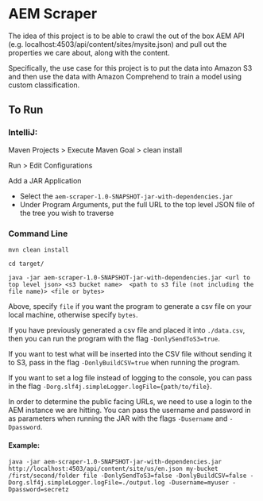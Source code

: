 # AEM Scraper
The idea of this project is to be able to crawl the out of the box AEM API 
(e.g. localhost:4503/api/content/sites/mysite.json) and pull out the properties we care about, along with the content.

Specifically, the use case for this project is to put the data into Amazon S3 and then use the data with
Amazon Comprehend to train a model using custom classification.
## To Run

### IntelliJ:
Maven Projects > Execute Maven Goal > clean install

Run > Edit Configurations

Add a JAR Application
  * Select the `aem-scraper-1.0-SNAPSHOT-jar-with-dependencies.jar`
  * Under Program Arguments, put the full URL to the top level JSON file of the tree you wish to traverse
  
### Command Line
`mvn clean install`

`cd target/`

`java -jar aem-scraper-1.0-SNAPSHOT-jar-with-dependencies.jar <url to top level json> <s3 bucket name> 
<path to s3 file (not including the file name)> <file or bytes>`

Above, specify `file` if you want the program to generate a csv file on your local machine, otherwise specify `bytes`.

If you have previously generated a csv file and placed it into `./data.csv`, then you can run the program with the 
flag `-DonlySendToS3=true`.

If you want to test what will be inserted into the CSV file without sending it to S3, pass in the flag
`-DonlyBuildCSV=true` when running the program.

If you want to set a log file instead of logging to the console, you can pass in the flag
`-Dorg.slf4j.simpleLogger.logFile={path/to/file}`.

In order to determine the public facing URLs, we need to use a login to the AEM instance we are hitting.
You can pass the username and password in as parameters when running the JAR with the flags
`-Dusername` and `-Dpassword`.

#### Example:
`java -jar aem-scraper-1.0-SNAPSHOT-jar-with-dependencies.jar http://localhost:4503/api/content/site/us/en.json
 my-bucket /first/second/folder file -DonlySendToS3=false -DonlyBuildCSV=false
 -Dorg.slf4j.simpleLogger.logFile=./output.log -Dusername=myuser -Dpassword=secretz`
